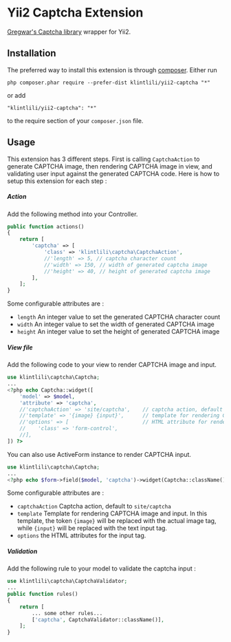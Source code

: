 Yii2 Captcha Extension
======================

[Gregwar's Captcha library](https://github.com/Gregwar/Captcha) wrapper for Yii2.

Installation
------------

The preferred way to install this extension is through [composer](http://getcomposer.org/download/).
Either run
```
php composer.phar require --prefer-dist klintlili/yii2-captcha "*"
```
or add
```
"klintlili/yii2-captcha": "*"
```
to the require section of your `composer.json` file.

Usage
-----
This extension has 3 different steps. First is calling `CaptchaAction` to generate CAPTCHA image, then rendering CAPTCHA image in view, and validating user input against the generated CAPTCHA code.
Here is how to setup this extension for each step :
##### Action
Add the following method into your Controller.
```php
public function actions()
{
    return [
        'captcha' => [
            'class' => 'klintlili\captcha\CaptchaAction',
            //'length' => 5, // captcha character count
            //'width' => 150, // width of generated captcha image
            //'height' => 40, // height of generated captcha image
        ],
    ];
}
```
Some configurable attributes are :
- `length`
An integer value to set the generated CAPTCHA character count
- `width` 
An integer value to set the width of generated CAPTCHA image
- `height`
An integer value to set the height of generated CAPTCHA image

##### View file
Add the following code to your view to render CAPTCHA image and input. 
```php
use klintlili\captcha\Captcha;
...
<?php echo Captcha::widget([
    'model' => $model,
    'attribute' => 'captcha',
    //'captchaAction' => 'site/captcha',    // captcha action, default to site/captcha
    //'template' => '{image} {input}',      // template for rendering CAPTCHA image and input
    //'options' => [                        // HTML attribute for rendering text input
    //    'class' => 'form-control',
    //],
]) ?>
```
You can also use ActiveForm instance to render CAPTCHA input.
```php
use klintlili\captcha\Captcha;
...
<?php echo $form->field($model, 'captcha')->widget(Captcha::className()) ?>

```
Some configurable attributes are :
- `captchaAction`
Captcha action, default to `site/captcha`
- `template`
Template for rendering CAPTCHA image and input. In this template, the token `{image}` will be replaced with the actual image tag, while `{input}` will be replaced with the text input tag.
- `options`
the HTML attributes for the input tag.

##### Validation
Add the following rule to your model to validate the captcha input :
```php
use klintlili\captcha\CaptchaValidator;
...
public function rules()
{
    return [
        ... some other rules...
        ['captcha', CaptchaValidator::className()],
    ];
}
```